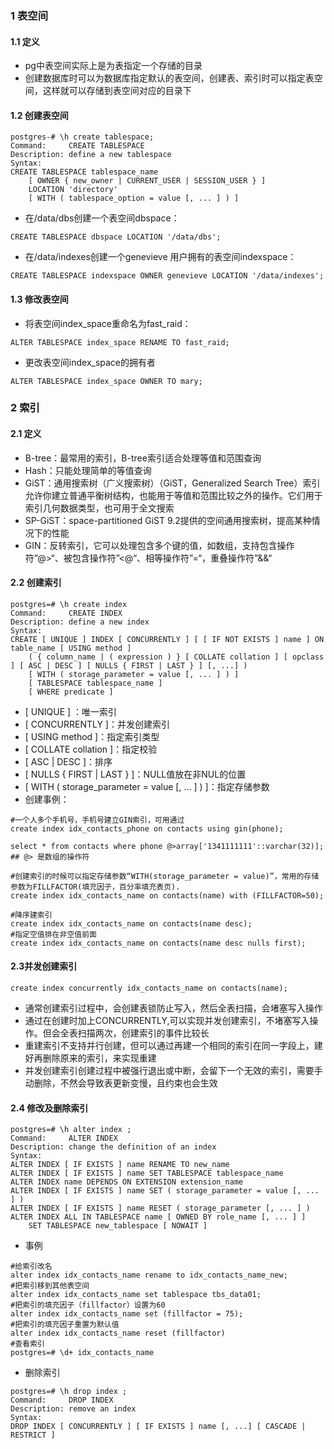 ### 1 表空间
#### 1.1 定义
- pg中表空间实际上是为表指定一个存储的目录
- 创建数据库时可以为数据库指定默认的表空间，创建表、索引时可以指定表空间，这样就可以存储到表空间对应的目录下
#### 1.2 创建表空间
```
postgres-# \h create tablespace;
Command:     CREATE TABLESPACE
Description: define a new tablespace
Syntax:
CREATE TABLESPACE tablespace_name
    [ OWNER { new_owner | CURRENT_USER | SESSION_USER } ]
    LOCATION 'directory'
    [ WITH ( tablespace_option = value [, ... ] ) ]
```
- 在/data/dbs创建一个表空间dbspace：
```
CREATE TABLESPACE dbspace LOCATION '/data/dbs';
```
- 在/data/indexes创建一个genevieve 用户拥有的表空间indexspace： 
```
CREATE TABLESPACE indexspace OWNER genevieve LOCATION '/data/indexes';
```
#### 1.3 修改表空间
- 将表空间index_space重命名为fast_raid：
```
ALTER TABLESPACE index_space RENAME TO fast_raid;
```
- 更改表空间index_space的拥有者
```
ALTER TABLESPACE index_space OWNER TO mary;
```

### 2 索引
#### 2.1 定义
- B-tree：最常用的索引，B-tree索引适合处理等值和范围查询
- Hash：只能处理简单的等值查询
- GiST：通用搜索树（广义搜索树）（GiST，Generalized Search Tree）索引允许你建立普通平衡树结构，也能用于等值和范围比较之外的操作。它们用于索引几何数据类型，也可用于全文搜索
- SP-GiST：space-partitioned GiST 9.2提供的空间通用搜索树，提高某种情况下的性能
- GIN：反转索引，它可以处理包含多个键的值，如数组，支持包含操作符”@>“、被包含操作符”<@“、相等操作符”=“，重叠操作符”&&“

#### 2.2 创建索引
```
postgres=# \h create index
Command:     CREATE INDEX
Description: define a new index
Syntax:
CREATE [ UNIQUE ] INDEX [ CONCURRENTLY ] [ [ IF NOT EXISTS ] name ] ON table_name [ USING method ]
    ( { column_name | ( expression ) } [ COLLATE collation ] [ opclass ] [ ASC | DESC ] [ NULLS { FIRST | LAST } ] [, ...] )
    [ WITH ( storage_parameter = value [, ... ] ) ]
    [ TABLESPACE tablespace_name ]
    [ WHERE predicate ]
```
-  [ UNIQUE ] ：唯一索引
-  [ CONCURRENTLY ]：并发创建索引
-  [ USING method ]：指定索引类型
-  [ COLLATE collation ]：指定校验
-  [ ASC | DESC ]：排序
-  [ NULLS { FIRST | LAST } ]：NULL值放在非NUL的位置
-   [ WITH ( storage_parameter = value [, ... ] ) ]：指定存储参数
- 创建事例：
```
#一个人多个手机号，手机号建立GIN索引，可用通过
create index idx_contacts_phone on contacts using gin(phone);

select * from contacts where phone @>array['1341111111'::varchar(32)];
## @> 是数组的操作符

#创建索引的时候可以指定存储参数“WITH(storage_parameter = value)”，常用的存储参数为FILLFACTOR(填充因子，百分率填充表页).
create index idx_contacts_name on contacts(name) with (FILLFACTOR=50);

#降序建索引
create index idx_contacts_name on contacts(name desc);
#指定空值排在非空值前面
create index idx_contacts_name on contacts(name desc nulls first);
```
#### 2.3并发创建索引
```
create index concurrently idx_contacts_name on contacts(name);
```
- 通常创建索引过程中，会创建表锁防止写入，然后全表扫描，会堵塞写入操作
- 通过在创建时加上CONCURRENTLY,可以实现并发创建索引，不堵塞写入操作。但会全表扫描两次，创建索引的事件比较长
- 重建索引不支持并行创建，但可以通过再建一个相同的索引在同一字段上，建好再删除原来的索引，来实现重建
- 并发创建索引创建过程中被强行退出或中断，会留下一个无效的索引，需要手动删除，不然会导致表更新变慢，且约束也会生效

#### 2.4 修改及删除索引
```
postgres=# \h alter index ;
Command:     ALTER INDEX
Description: change the definition of an index
Syntax:
ALTER INDEX [ IF EXISTS ] name RENAME TO new_name
ALTER INDEX [ IF EXISTS ] name SET TABLESPACE tablespace_name
ALTER INDEX name DEPENDS ON EXTENSION extension_name
ALTER INDEX [ IF EXISTS ] name SET ( storage_parameter = value [, ... ] )
ALTER INDEX [ IF EXISTS ] name RESET ( storage_parameter [, ... ] )
ALTER INDEX ALL IN TABLESPACE name [ OWNED BY role_name [, ... ] ]
    SET TABLESPACE new_tablespace [ NOWAIT ]
```
- 事例
```
#给索引改名
alter index idx_contacts_name rename to idx_contacts_name_new;
#把索引移到其他表空间
alter index idx_contacts_name set tablespace tbs_data01;
#把索引的填充因子（fillfactor）设置为60
alter index idx_contacts_name set (fillfactor = 75);
#把索引的填充因子重置为默认值
alter index idx_contacts_name reset (fillfactor)
#查看索引
postgres=# \d+ idx_contacts_name
```
- 删除索引
```
postgres=# \h drop index ;
Command:     DROP INDEX
Description: remove an index
Syntax:
DROP INDEX [ CONCURRENTLY ] [ IF EXISTS ] name [, ...] [ CASCADE | RESTRICT ]
```